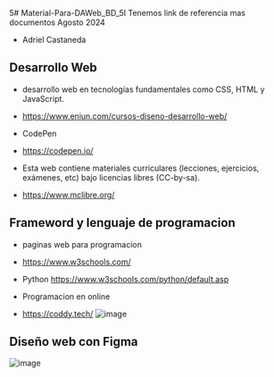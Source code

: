 5# Material-Para-DAWeb_BD_5I
Tenemos link de referencia mas documentos Agosto 2024
- Adriel Castaneda 
## Desarrollo Web
- desarrollo web en tecnologías fundamentales como CSS, HTML y JavaScript.
- https://www.eniun.com/cursos-diseno-desarrollo-web/

- CodePen
- https://codepen.io/

- Esta web contiene materiales curriculares (lecciones, ejercicios, exámenes, etc) bajo licencias libres (CC-by-sa).
- https://www.mclibre.org/

 ## Frameword  y lenguaje de programacion
 - paginas web para programacion
 - https://www.w3schools.com/
 - Python      https://www.w3schools.com/python/default.asp

 - Programacion en online
 - https://coddy.tech/
 ![image](https://github.com/user-attachments/assets/4ae5bc11-9870-481d-8c2a-8e2422101072)

## Diseño web con Figma
 ![image](https://github.com/user-attachments/assets/2d3ca6a6-c2ba-480f-96ba-df253a944f09)

